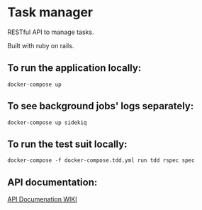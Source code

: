 # Task manager

RESTful API to manage tasks.

Built with ruby on rails.

## To run the application locally:

`docker-compose up`

## To see background jobs' logs separately:

`docker-compose up sidekiq`

## To run the test suit locally:

`docker-compose -f docker-compose.tdd.yml run tdd rspec spec`

## API documentation:

[API Documenation WIKI](https://github.com/anansilva/task-manager-rails/wiki/API-Documentation)
